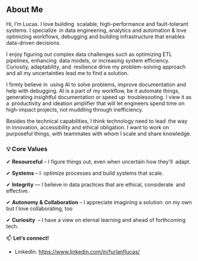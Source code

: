 ## About Me

Hi, I’m Lucas. I love building scalable, high-performance and fault-tolerant systems. I specialize in data engineering, analytics and automation & love optimizing workflows, debugging and building infrastructure that enables data-driven decisions.

I enjoy figuring out complex data challenges such as optimizing ETL pipelines, enhancing data models, or increasing system efficiency. Curiosity, adaptability, and resilience drive my problem-solving approach and all my uncertainties lead me to find a solution.

I firmly believe in using AI to solve problems, improve documentation and help with debugging. AI is a part of my workflow, be it automate things, generating insightful documentation or speed up troublesooting. I view it as a productivity and ideation amplifier that will let engineers spend time on high-impact projects, not muddling through inefficiency.

Besides the technical capabilities, I think technology need to lead the way in innovation, accessibility and ethical obligation. I want to work on purposeful things, with teammates with whom I scale and share knowledge.

### 💡 Core Values

✔ **Resourceful** – I figure things out, even when uncertain how they'll adapt.

✔ **Systems** – I optimize processes and build systems that scale.

✔ **Integrity** — I believe in data practices that are ethical, considerate and effective.

✔ **Autonomy & Collaboration** – I appreciate imagining a solution on my own but I love collaborating, too

✔ **Curiosity** – I have a view on eternal learning and ahead of forthcoming tech.

📫 **Let’s connect!**

- LinkedIn: https://www.linkedin.com/in/furlanflucas/  
